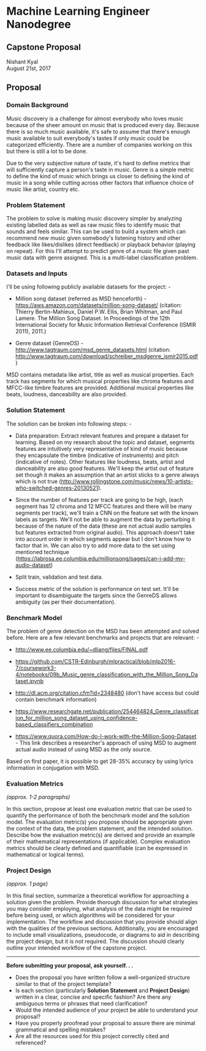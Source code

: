 # Machine Learning Engineer Nanodegree
## Capstone Proposal
Nishant Kyal  
August 21st, 2017

## Proposal

### Domain Background

Music discovery is a challenge for almost everybody who loves music because of the sheer amount on music that is produced every day. Because there is so much music available, it's safe to assume that there's enough music available to suit everybody's tastes if only music could be categorized efficiently. There are a number of companies working on this but there is still a lot to be done.

Due to the very subjective nature of taste, it's hard to define metrics that will sufficiently capture a person's taste in music. Genre is a simple metric to define the kind of music which brings us closer to defining the kind of music in a song while cutting across other factors that influence choice of music like artist, country etc. 

### Problem Statement

The problem to solve is making music discovery simpler by analyzing existing labelled data as well as raw music files to identify music that sounds and feels similar. This can be used to build a system which can recommend new music given somebody's listening history and other feedback like likes/dislikes (direct feedback) or playback behavior (playing on repeat). For this I'll attempt to predict genre of a music file given past music data with genre assigned. This is a multi-label classification problem.

### Datasets and Inputs

I'll be using following publicly available datasets for the project: -

* Million song dataset (referred as MSD henceforth) - https://aws.amazon.com/datasets/million-song-dataset/ (citation: Thierry Bertin-Mahieux, Daniel P.W. Ellis, Brian Whitman, and Paul Lamere. The Million Song Dataset. In Proceedings of the 12th International Society for Music Information Retrieval Conference (ISMIR 2011), 2011.)

* Genre dataset (GenreDS) - http://www.tagtraum.com/msd_genre_datasets.html (citation: http://www.tagtraum.com/download/schreiber_msdgenre_ismir2015.pdf)

MSD contains metadata like artist, title as well as musical properties. Each track has segments for which musical properties like chroma features and MFCC-like timbre features are provided. Additional musical properties like beats, loudness, danceability are also provided.

### Solution Statement

The solution can be broken into following steps: -

* Data preparation: Extract relevant features and prepare a dataset for learning. Based on my research about the topic and dataset, segments features are intuitively very representative of kind of music because they encapsulate the timbre (indicative of instruments) and pitch (indicative of notes). Other features like loudness, beats, artist and danceability are also good features. We'll keep the artist out of feature set though it makes an assumption that an artist sticks to a genre always which is not true (http://www.rollingstone.com/music/news/10-artists-who-switched-genres-20130521).

* Since the number of features per track are going to be high, (each segment has 12 chroma and 12 MFCC features and there will be many segments per track), we'll train a CNN on the feature set with the known labels as targets. We'll not be able to augment the data by perturbing it because of the nature of the data (these are not actual audio samples but features extracted from original audio). This approach doesn't take into account order in which segments appear but I don't know how to factor that in. We can also try to add more data to the set using mentioned technique (https://labrosa.ee.columbia.edu/millionsong/pages/can-i-add-my-audio-dataset)

* Split train, validation and test data. 

* Success metric of the solution is performance on test set. It'll be important to disambiguate the targets since the GenreDS allows ambiguity (as per their documentation). 


### Benchmark Model

The problem of genre detection on the MSD has been attempted and solved before. Here are a few relevant benchmarks and projects that are relevant: -

* http://www.ee.columbia.edu/~dliang/files/FINAL.pdf

* https://github.com/CSTR-Edinburgh/mlpractical/blob/mlp2016-7/coursework3-4/notebooks/09b_Music_genre_classification_with_the_Million_Song_Dataset.ipynb

* http://dl.acm.org/citation.cfm?id=2348480 (don't have access but could contain benchmark information)

* https://www.researchgate.net/publication/254464824_Genre_classification_for_million_song_dataset_using_confidence-based_classifiers_combination

* https://www.quora.com/How-do-I-work-with-the-Million-Song-Dataset - This link describes a researcher's approach of using MSD to augment actual audio instead of using MSD as the only source.

Based on first paper, it is possible to get 28-35% accuracy by using lyrics information in conjugation with MSD.

### Evaluation Metrics
_(approx. 1-2 paragraphs)_

In this section, propose at least one evaluation metric that can be used to quantify the performance of both the benchmark model and the solution model. The evaluation metric(s) you propose should be appropriate given the context of the data, the problem statement, and the intended solution. Describe how the evaluation metric(s) are derived and provide an example of their mathematical representations (if applicable). Complex evaluation metrics should be clearly defined and quantifiable (can be expressed in mathematical or logical terms).

### Project Design
_(approx. 1 page)_

In this final section, summarize a theoretical workflow for approaching a solution given the problem. Provide thorough discussion for what strategies you may consider employing, what analysis of the data might be required before being used, or which algorithms will be considered for your implementation. The workflow and discussion that you provide should align with the qualities of the previous sections. Additionally, you are encouraged to include small visualizations, pseudocode, or diagrams to aid in describing the project design, but it is not required. The discussion should clearly outline your intended workflow of the capstone project.

-----------

**Before submitting your proposal, ask yourself. . .**

- Does the proposal you have written follow a well-organized structure similar to that of the project template?
- Is each section (particularly **Solution Statement** and **Project Design**) written in a clear, concise and specific fashion? Are there any ambiguous terms or phrases that need clarification?
- Would the intended audience of your project be able to understand your proposal?
- Have you properly proofread your proposal to assure there are minimal grammatical and spelling mistakes?
- Are all the resources used for this project correctly cited and referenced?
